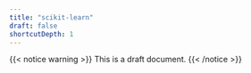 ```yaml
---
title: "scikit-learn"
draft: false
shortcutDepth: 1
---
```


{{< notice warning >}}
This is a draft document.
{{< /notice >}}
